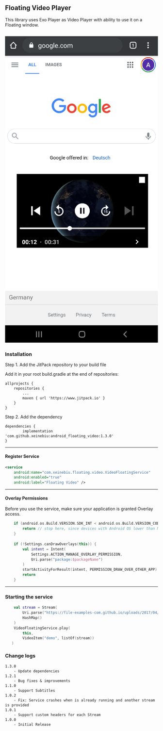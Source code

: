 ## Floating Video Player
This library uses Exo Player as Video Player with ability to use it on a Floating window.

![](./docs/preview.png)
---
### Installation
Step 1. 
Add the JitPack repository to your build file

Add it in your root build.gradle at the end of repositories:

	allprojects {
		repositories {
			...
			maven { url 'https://www.jitpack.io' }
		}
	}
Step 2. Add the dependency

	dependencies {
            implementation 'com.github.xeinebiu:android_floating_video:1.3.0'
	}

---
#### Register Service
````xml
<service
    android:name="com.xeinebiu.floating.video.VideoFloatingService"
    android:enabled="true"
    android:label="Floating Video" />
````
---
#### Overlay Permissions
Before you use the service, make sure your application is granted Overlay access.
```kotlin
    if (android.os.Build.VERSION.SDK_INT < android.os.Build.VERSION_CODES.M) {
        return // stop here, since devices with Android OS lower than M do not support screen overlay
    }

    if (!Settings.canDrawOverlays(this)) {
        val intent = Intent(
            Settings.ACTION_MANAGE_OVERLAY_PERMISSION,
            Uri.parse("package:$packageName")
        )
        startActivityForResult(intent, PERMISSION_DRAW_OVER_OTHER_APP)
        return
    }
```

---
### Starting the service
```kotlin
    val stream = Stream(
        Uri.parse("https://file-examples-com.github.io/uploads/2017/04/file_example_MP4_480_1_5MG.mp4"),
        HashMap()
    )
    VideoFloatingService.play(
        this,
        VideoItem("demo", listOf(stream))
   )
```

### Change logs
    1.3.0
        - Update dependencies
    1.2.1
        - Bug fixes & improvements
    1.1.0
        - Support Subtitles
    1.0.2
        - Fix: Service crashes when is already running and another stream is provided
    1.0.1
        - Support custom headers for each Stream
    1.0.0
        - Initial Release
